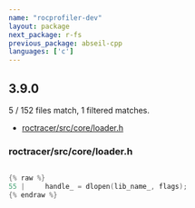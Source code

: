 ```yaml
---
name: "rocprofiler-dev"
layout: package
next_package: r-fs
previous_package: abseil-cpp
languages: ['c']
---
```

## 3.9.0
5 / 152 files match, 1 filtered matches.

 - [roctracer/src/core/loader.h](#roctracersrccoreloaderh)

### roctracer/src/core/loader.h

```c

{% raw %}
55 |     handle_ = dlopen(lib_name_, flags);
{% endraw %}

```